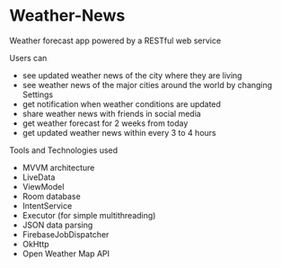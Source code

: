 # Weather-News
Weather forecast app powered by a RESTful web service


Users can
  * see updated weather news of the city where they are living
  * see weather news of the major cities around the world by changing Settings
  * get notification when weather conditions are updated
  * share weather news with friends in social media
  * get weather forecast for 2 weeks from today
  * get updated weather news within every 3 to 4 hours


Tools and Technologies used
  * MVVM architecture
  * LiveData
  * ViewModel
  * Room database
  * IntentService
  * Executor (for simple multithreading)
  * JSON data parsing
  * FirebaseJobDispatcher
  * OkHttp
  * Open Weather Map API
